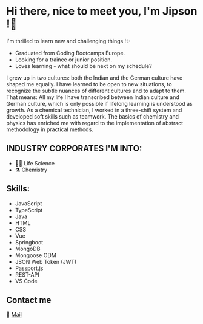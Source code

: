 # Hi there, nice to meet you, I'm Jipson !👋

I'm thrilled to learn new and challenging things !✨

- Graduated from Coding Bootcamps Europe.
- Looking for a trainee or junior position.
- Loves learning - what should be next on my schedule? 

I grew up in two cultures: both the Indian and the German culture have shaped me equally. 
I have learned to be open to new situations, to recognize the subtle nuances of different cultures and to adapt to them. 
That means: All my life I have transcribed between Indian culture and German culture, which is only possible if lifelong learning is understood as growth. As a chemical technician, I worked in a three-shift system and developed soft skills such as teamwork.
The basics of chemistry and physics has enriched me with regard to the implementation of abstract methodology in practical methods.



## INDUSTRY CORPORATES I'M INTO:

- 👨‍🔬 Life Science
- ⚗️ Chemistry

## Skills:

- JavaScript
- TypeScript
- Java
- HTML
- CSS
- Vue
- Springboot
- MongoDB 
- Mongoose ODM 
- JSON Web Token (JWT) 
- Passport.js
- REST-API
- VS Code

## Contact me

 📧 [Mail](jipson.minibhavan@googlemail.com)
 


